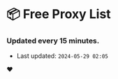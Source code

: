 # :package: Free Proxy List
### Updated every 15 minutes.

- Last updated: `2024-05-29 02:05`

:heart:
